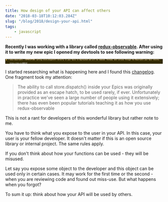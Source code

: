```yaml
---
title: How design of your API can affect others
date: "2018-03-18T10:12:03.284Z"
slug: "/blog/2018/design-your-api.html"
tags:
    - javascript
---
```


**Recently I was working with a library called [redux-observable](https://redux-observable.js.org/).
After using it to write my new epic I opened my devtools to see following warning:**

![image](./error.png)

I started researching what is happening here and I found this [changelog](https://github.com/redux-observable/redux-observable/blob/master/CHANGELOG.md#features-1). One fragment
took my attention:

> The ability to call store.dispatch() inside your Epics was originally provided as an escape hatch, to be used rarely, if ever. Unfortunately in practice we've seen a large number of people using it extensively; there has even been popular tutorials teaching it as how you use redux-observable

This is not a rant for developers of this wonderful library but rather note to me.

You have to think what you expose to the user in your API.
In this case, your user is your fellow developer. It doesn't matter if this is an open source library
or internal project. The same rules apply.

If you don't think about how your functions can be used - they will be misused.

Let say you expose some object to the developer and this object can be used only in certain cases.
It may work for the first time or the second - when you are reviewing code and found out miss-use.
But what happens when you forgot?

To sum it up: think about how your API will be used by others.
